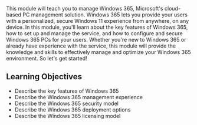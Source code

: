 

 This module will teach you to manage Windows 365, Microsoft's cloud-based PC management solution. Windows 365 lets you provide your users with a personalized, secure Windows 11 experience from anywhere, on any device. In this module, you'll learn about the key features of Windows 365, how to set up and manage the service, and how to configure and secure Windows 365 PCs for your users. Whether you're new to Windows 365 or already have experience with the service, this module will provide the knowledge and skills to effectively manage and optimize your Windows 365 environment. So let's get started!

## Learning Objectives
- Describe the key features of Windows 365
- Describe the Windows 365 management experience
- Describe the Windows 365 security model
- Describe the Windows 365 deployment options
- Describe the Windows 365 licensing model
